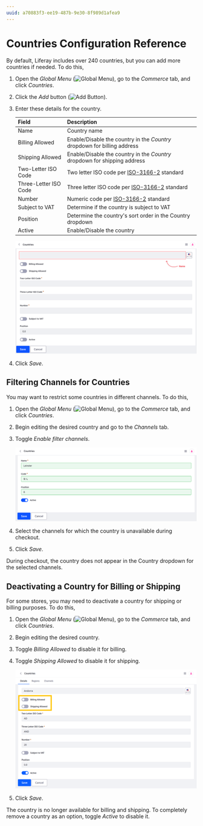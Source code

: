 ```yaml
---
uuid: a70883f3-ee19-487b-9e30-8f989d1afea9
---
```

# Countries Configuration Reference

By default, Liferay includes over 240 countries, but you can add more countries if needed. To do this,

1. Open the *Global Menu* (![Global Menu](../images/icon-applications-menu.png)), go to the *Commerce* tab, and click *Countries*.

1. Click the *Add* button (![Add Button](../images/icon-add.png)).

1. Enter these details for the country.

   | Field                 | Description                                                                               |
   |:----------------------|:------------------------------------------------------------------------------------------|
   | Name                  | Country name                                                                              |
   | Billing Allowed       | Enable/Disable the country in the *Country* dropdown for billing address                  |
   | Shipping Allowed      | Enable/Disable the country in the *Country* dropdown for shipping address                 |
   | Two-Letter ISO Code   | Two letter ISO code per [ISO-3166-2](https://www.iso.org/obp/ui/#search/code/) standard   |
   | Three-Letter ISO Code | Three letter ISO code per [ISO-3166-2](https://www.iso.org/obp/ui/#search/code/) standard |
   | Number                | Numeric code per [ISO-3166-2](https://www.iso.org/obp/ui/#search/code/) standard          |
   | Subject to VAT        | Determine if the country is subject to VAT                                                |
   | Position              | Determine the country's sort order in the Country dropdown                                |
   | Active                | Enable/Disable the country                                                                |

   ![Enter the required information to add a country to your Liferay instance.](./countries-configuration-reference/images/01.png)

1. Click *Save*.

## Filtering Channels for Countries

You may want to restrict some countries in different channels. To do this,

1. Open the *Global Menu* (![Global Menu](../images/icon-applications-menu.png)), go to the *Commerce* tab, and click *Countries*.

1. Begin editing the desired country and go to the *Channels* tab.

1. Toggle *Enable filter channels*.

   ![Toggle Enable filter channels and select the channels you want to disable the country for.](./countries-configuration-reference/images/02.png)

1. Select the channels for which the country is unavailable during checkout.

1. Click *Save*.

During checkout, the country does not appear in the Country dropdown for the selected channels.

## Deactivating a Country for Billing or Shipping

For some stores, you may need to deactivate a country for shipping or billing purposes. To do this,

1. Open the *Global Menu* (![Global Menu](../images/icon-applications-menu.png)), go to the *Commerce* tab, and click *Countries*.

1. Begin editing the desired country.

1. Toggle *Billing Allowed* to disable it for billing.

1. Toggle *Shipping Allowed* to disable it for shipping.  

   ![Toggle Billing Allowed and Shipping Allowed.](./countries-configuration-reference/images/03.png)

1. Click *Save*.

The country is no longer available for billing and shipping. To completely remove a country as an option, toggle *Active* to disable it.
